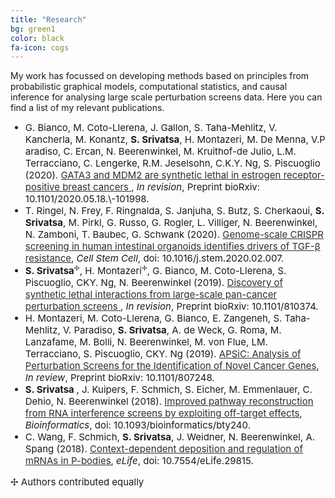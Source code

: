 ```yaml
---
title: "Research"
bg: green1
color: black
fa-icon: cogs
---
```

<div class="container"> 
<p>
My work has focussed on developing methods based on principles from probabilistic graphical models, computational statistics, and causal inference for analysing large scale perturbation screens data. Here you can find a list of my relevant publications. </p> 

<ul>
  <li style="font-size:15px">G. Bianco, M. Coto-Llerena, J. Gallon, S. Taha-Mehlitz, V. Kancherla, M. Konantz, <strong>S. Srivatsa</strong>, H. Montazeri, M. De Menna, V.P aradiso, C. Ercan, N. Beerenwinkel, M. Kruithof-de Julio, L.M. Terracciano, C. Lengerke, R.M. Jeselsohn, C.K.Y. Ng, S. Piscuoglio (2020). <a href="https://www.biorxiv.org/content/10.1101/2020.05.18.101998v1.full" style="color: #2E2D2D;text-decoration: underline;"> GATA3 and MDM2 are synthetic lethal in estrogen receptor-positive breast cancers </a>, <em>In revision</em>, Preprint bioRxiv: 10.1101/2020.05.18.\-101998.</li>
  <li style="font-size:15px"> T. Ringel, N. Frey, F. Ringnalda, S. Janjuha, S. Butz, S. Cherkaoui, <strong>S. Srivatsa</strong>, M. Pirkl, G. Russo, G. Rogler, L. Villiger, N. Beerenwinkel, N. Zamboni, T. Baubec,  G. Schwank (2020). <a href="https://www.sciencedirect.com/science/article/abs/pii/S1934590920300606" style="color: #2E2D2D;text-decoration: underline;"> Genome-scale CRISPR screening in human intestinal organoids identifies drivers of TGF-&beta; resistance</a>,  <em> Cell Stem Cell</em>, doi: 10.1016/j.stem.2020.02.007.</li>
  <li style="font-size:15px"> <strong>S. Srivatsa</strong><sup style="font-size: 70%;vertical-align: super;">&#10018;</sup>, H. Montazeri<sup style="font-size: 70%;vertical-align: super;">&#10018;</sup>, G. Bianco, M. Coto-Llerena, S. Piscuoglio, CKY. Ng, N. Beerenwinkel (2019). <a href="https://www.biorxiv.org/content/10.1101/810374v1" style="color: #2E2D2D;text-decoration: underline;"> Discovery of synthetic lethal interactions from large-scale pan-cancer perturbation screens </a>, <em>In revision</em>, Preprint bioRxiv: 10.1101/810374. </li>
  <li style="font-size:15px"> H. Montazeri, M. Coto-Llerena, G. Bianco, E. Zangeneh,  S. Taha-Mehlitz, V. Paradiso, <strong>S. Srivatsa</strong>,  A. de Weck,  G. Roma,  M. Lanzafame, M. Bolli,  N. Beerenwinkel, M. von Flue,  LM. Terracciano, S. Piscuoglio, CKY. Ng (2019). <a href="https://www.biorxiv.org/content/10.1101/807248v1" style="color: #2E2D2D;text-decoration: underline;"> APSiC: Analysis of Perturbation Screens for the Identification of Novel Cancer Genes</a>,  <em>In review</em>, Preprint bioRxiv: 10.1101/807248. </li>
  <li style="font-size:15px"> <strong>S. Srivatsa </strong>, J. Kuipers, F. Schmich, S. Eicher, M. Emmenlauer, C. Dehio, N. Beerenwinkel (2018). <a href="https://academic.oup.com/bioinformatics/article/34/13/i519/5045779" style="color: #2E2D2D;text-decoration: underline;"> Improved pathway reconstruction from RNA interference screens by exploiting off-target effects</a>, <em>Bioinformatics</em>, doi: 10.1093/bioinformatics/bty240. </li>
  <li style="font-size:15px"> C. Wang, F. Schmich, <strong>S. Srivatsa</strong>, J. Weidner, N. Beerenwinkel, A. Spang (2018). <a href="https://elifesciences.org/articles/29815" style="color: #2E2D2D;text-decoration: underline;"> Context-dependent deposition and regulation of mRNAs in P-bodies</a>,  <em> eLife</em>, doi: 10.7554/eLife.29815.</li>
</ul>

<p style="font-size:15px"> 
&#10018; Authors contributed equally </p>
</div>


<!-- 
#### Pathway reconstruction exploting off-target effects

<div class="container">
  <div class="column halfx" align="left">
	Pathway reconstruction has proven to be an indispensable tool for analyzing the underlying molecular mechanisms of a cell. There are existing probabilistic graphical models, which have been designed to reconstruct pathways from high dimensional observations resulting from RNA interference (RNAi) experiments. These models assume that the short-interfering RNAs (siRNAs) designed to knockdown specific genes are always on-target. However, in reality most siRNAs exhibit strong off-target effects, which further confound the RNAi screen data, thus resulting in unreliable reconstruction of networks. We developed a method called probabilistic combinatorial nested effects model (pc-nem) to use this combinatorial knockdown data as a result of siRNA off-target effects to accurately infer the underlying pathway. <br/><br> 
	For more information, check out our paper in <a href="https://academic.oup.com/bioinformatics/article/34/13/i519/5045779" style="color: #2E2D2D;text-decoration: underline;">Bioinformatics</a> as a part of ISMB 2018 proceedings. The software is freely available as an R package on <a href="https://github.com/cbg-ethz/pcNEM.git" style="color: #2E2D2D;text-decoration: underline;">CBG's github</a>. <br/><br/><br/>
  </div>
  <div class="column halfx" align="center">
	<img align = "center" src = "img/pcnem.png" width="350">
  </div>
  
</div>

#### Discovering mutation-specific synthetic lethals

<div class="container">
  <div class="column halfx" align="center">
	<img align = "center" src = "img/slidr.png" width="400">
  </div>
  <div class="column halfx" align="left">
	The concept of synthetic lethality (SL) exploits the underlying genetic interactions in cancer and holds the promise of novel therapeutic target identification.  However, identifying such mutation-specific SL targets still remains an active challenge in oncology. We developed SLIdR (Synthetic Lethal Identification in R), a novel method for mining mutation-specific SL partners exclusively from large-scale perturbation screen data. SLIdR successfully predicts SL pairs even with small sample sizes and controls the false positive rate. We applied SLIdR across 20 different cancer types and identified novel as well as established pan-cancer and cancer-specific SL pairs, in good agreement with knowledge from literature. Further, SLIdR identified a novel SL interaction between AXIN1 and URI1, which was comprehensively validated in hepatocellular carcinoma cell lines.<br>
	<br>
  	For more information, check out <a href="https://docs.google.com/document/d/15S1vvHTrKEx8qbNAF5BdrhFPn30STXlVeACKNI0BzKQ/edit?usp=sharing" style="color: #2E2D2D;text-decoration: underline;">our paper</a>. The software is freely available as an R package on <a href="https://github.com/cbg-ethz/slidr/" style="color: #2E2D2D;text-decoration: underline;">CBG's github.</a>. 
  </div>
  
</div>
-->




